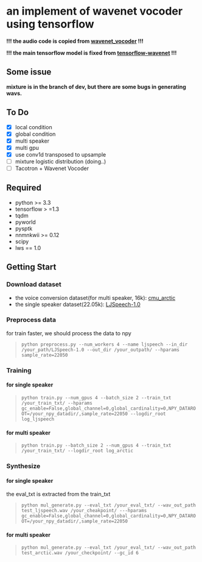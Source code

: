 # an implement of wavenet vocoder using tensorflow

**!!! the audio code is copied from [wavenet_vocoder](https://github.com/r9y9/wavenet_vocoder) !!!**

**!!! the main tensorflow model is fixed from [tensorflow-wavenet](https://github.com/ibab/tensorflow-wavenet/) !!!**

## Some issue
**mixture is in the branch of dev, but there are some bugs in generating wavs.**

## To Do
- [x] local condition
- [x] global condition
- [x] multi speaker
- [x] multi gpu
- [x] use conv1d transposed to upsample
- [ ] mixture logistic distribution (doing..)
- [ ] Tacotron + Wavenet Vocoder 

## Required
+ python >= 3.3
+ tensorflow > =1.3
+ tqdm
+ pyworld
+ pysptk 
+ nnmnkwii >= 0.12
+ scipy 
+ lws == 1.0

## Getting Start

### Download dataset
+ the voice conversion dataset(for multi speaker, 16k): [cmu_arctic](http://festvox.org/cmu_arctic/)
+ the single speaker dataset(22.05k): [LJSpeech-1.0](https://keithito.com/LJ-Speech-Dataset/)

### Preprocess data
for train faster, we should process the data to npy 
> `python preprocess.py --num_workers 4 --name ljspeech --in_dir /your_path/LJSpeech-1.0 --out_dir /your_outpath/ --hparams sample_rate=22050`

### Training
#### for single speaker
> `python train.py --num_gpus 4 --batch_size 2 --train_txt /your_train_txt/ --hparams gc_enable=False,global_channel=0,global_cardinality=0,NPY_DATAROOT=/your_npy_datadir/,sample_rate=22050 --logdir_root log_ljspeech`

#### for multi speaker
> `python train.py --batch_size 2 --num_gpus 4 --train_txt /your_train_txt/ --logdir_root log_arctic`

### Synthesize 
#### for single speaker
the eval_txt is extracted from the train_txt
>`python mul_generate.py --eval_txt /your_eval_txt/ --wav_out_path test_ljspeech.wav /your_cheakpoint/ ---hparams gc_enable=False,global_channel=0,global_cardinality=0,NPY_DATAROOT=/your_npy_datadir/,sample_rate=22050`

#### for multi speaker
> `python mul_generate.py --eval_txt /your_eval_txt/ --wav_out_path test_arctic.wav /your_checkpoint/ --gc_id 6`
